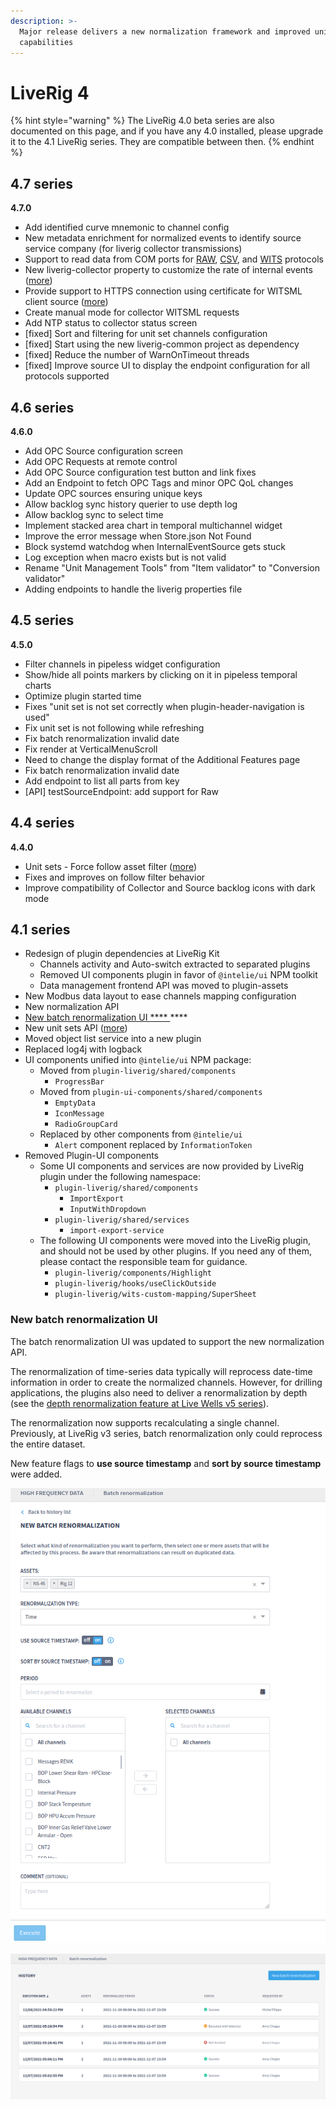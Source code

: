 ```yaml
---
description: >-
  Major release delivers a new normalization framework and improved unit handle
  capabilities
---
```


# LiveRig 4

{% hint style="warning" %}
The LiveRig 4.0 beta series are also documented on this page, and if you have any 4.0 installed, please upgrade it to the 4.1 LiveRig series. They are compatible between then.
{% endhint %}

## 4.7 series

**4.7.0**

* Add identified curve mnemonic to channel config
* New metadata enrichment for normalized events to identify source service company (for liverig collector transmissions)
* Support to read data from COM ports for [RAW](../../collector/protocols/raw.md#access-endpoint), [CSV](../../collector/protocols/csv.md#access-endpoint), and [WITS](../../collector/protocols/wits.md#client-mode-configuration) protocols
* New liverig-collector property to customize the rate of internal events ([more](../../collector/configuration/liverig.properties.md))
* Provide support to HTTPS connection using certificate for WITSML client source ([more](../../collector/configuration/certificate-based-authentication-for-witsml-https-sources.md))
* Create manual mode for collector WITSML requests
* Add NTP status to collector status screen
* \[fixed] Sort and filtering for unit set channels configuration
* \[fixed] Start using the new liverig-common project as dependency
* \[fixed] Reduce the number of WarnOnTimeout threads
* \[fixed] Improve source UI to display the endpoint configuration for all protocols supported

## 4.6 series

**4.6.0**

* Add OPC Source configuration screen
* Add OPC Requests at remote control
* Add OPC Source configuration test button and link fixes
* Add an Endpoint to fetch OPC Tags and minor OPC QoL changes
* Update OPC sources ensuring unique keys
* Allow backlog sync history querier to use depth log
* Allow backlog sync to select time
* Implement stacked area chart in temporal multichannel widget
* Improve the error message when Store.json Not Found
* Block systemd watchdog when InternalEventSource gets stuck
* Log exception when macro exists but is not valid
* Rename "Unit Management Tools" from "Item validator" to "Conversion validator"
* Adding endpoints to handle the liverig properties file



## 4.5 series

**4.5.0**

* Filter channels in pipeless widget configuration
* Show/hide all points markers by clicking on it in pipeless temporal charts
* Optimize plugin started time
* Fixes "unit set is not set correctly when plugin-header-navigation is used"
* Fix unit set is not following while refreshing
* Fix batch renormalization invalid date
* Fix render at VerticalMenuScroll
* Need to change the display format of the Additional Features page
* Fix batch renormalization invalid date
* Add endpoint to list all parts from key
* \[API] testSourceEndpoint: add support for Raw

## 4.4 series

**4.4.0**

* Unit sets - Force follow asset filter ([more](../unit-sets/force-follow-asset-units.md))
* Fixes and improves on follow filter behavior
* Improve compatibility of Collector and Source backlog icons with dark mode

## 4.1 series

* Redesign of plugin dependencies at LiveRig Kit&#x20;
  * Channels activity and Auto-switch extracted to separated plugins
  * Removed UI components plugin in favor of `@intelie/ui` NPM toolkit
  * Data management frontend API was moved to plugin-assets
* New Modbus data layout to ease channels mapping configuration
* New normalization API
* [New batch renormalization UI **** ](liverig-4.md#new-batch-renormalization-ui)****
* New unit sets API ([more](../unit-sets/))
* Moved object list service into a new plugin
* Replaced log4j with logback
* UI components unified into `@intelie/ui` NPM package:
  * Moved from `plugin-liverig/shared/components`
    * `ProgressBar`
  * Moved from `plugin-ui-components/shared/components`
    * `EmptyData`&#x20;
    * `IconMessage`&#x20;
    * `RadioGroupCard`
  * Replaced by other components from `@intelie/ui`
    * `Alert` component replaced by `InformationToken`
* Removed Plugin-UI components
  * Some UI components and services are now provided by LiveRig plugin under the following namespace:
    * `plugin-liverig/shared/components`
      * `ImportExport`
      * `InputWithDropdown`
    * `plugin-liverig/shared/services`
      * `import-export-service`
  * The following UI components were moved into the LiveRig plugin, and should not be used by other plugins. If you need any of them, please contact the responsible team for guidance.
    * `plugin-liverig/components/Highlight`
    * `plugin-liverig/hooks/useClickOutside`
    * `plugin-liverig/wits-custom-mapping/SuperSheet`

### New batch renormalization UI

The batch renormalization UI was updated to support the new normalization API.

The renormalization of time-series data typically will reprocess date-time information in order to create the normalized channels. However, for drilling applications, the plugins also need to deliver a renormalization by depth (see the [depth renormalization feature at Live Wells v5 series](wells-5.md#depth-support-for-batch-renormalizations)).&#x20;

The renormalization now supports recalculating a single channel. Previously, at LiveRig v3 series, batch renormalization only could reprocess the entire dataset.

New feature flags to **use source timestamp** and **sort by source timestamp** were added.&#x20;

![New option to start a batch renormalization](<../../.gitbook/assets/image (241).png>)

![Full history of renormalizations executed in the platform](<../../.gitbook/assets/image (434).png>)
